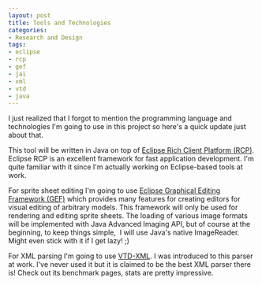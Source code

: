 ```yaml
---
layout: post
title: Tools and Technologies
categories:
- Research and Design
tags:
- eclipse
- rcp
- gef
- jai
- xml
- vtd
- java
---
```


I just realized that I forgot to mention the programming language and technologies I'm going to use in this project so here's a quick update just about that.

This tool will be written in Java on top of [Eclipse Rich Client Platform (RCP)][rcp]. Eclipse RCP is an excellent framework for fast application development. I'm quite familiar with it since I'm actually working on Eclipse-based tools at work.

For sprite sheet editing I'm going to use [Eclipse Graphical Editing Framework (GEF)][gef] which provides many features for creating  editors for visual editing of arbitrary models. This framework will only be used for rendering and editing sprite sheets. The loading of various image formats will be implemented with Java Advanced Imaging API, but of course at the beginning, to keep things simple,  I will use Java's native ImageReader. Might even stick with it if I get lazy! ;)

For XML parsing I'm going to use [VTD-XML][vtd_xml]. I was introduced to this parser at work. I've never used it but it is claimed to be the best XML parser there is! Check out its benchmark pages, stats are pretty impressive.

[rcp]: http://wiki.eclipse.org/index.php/Rich_Client_Platform "Eclipse Rich Client Platform"
[gef]: http://www.eclipse.org/gef "Eclipse Graphical Editing Framework"
[vtd_xml]: http://vtd-xml.sourceforge.net "VTD-XML"
